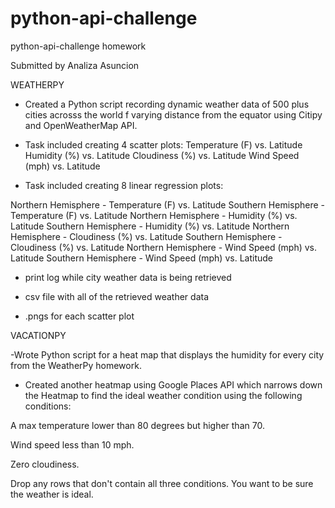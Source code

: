 # python-api-challenge
python-api-challenge homework

Submitted by Analiza Asuncion

WEATHERPY

- Created a Python script recording dynamic weather data of 500 plus cities acrosss the world f varying distance from the equator using Citipy and OpenWeatherMap API.

- Task included creating 4 scatter plots:
Temperature (F) vs. Latitude
Humidity (%) vs. Latitude
Cloudiness (%) vs. Latitude
Wind Speed (mph) vs. Latitude

- Task included creating 8 linear regression plots:

Northern Hemisphere - Temperature (F) vs. Latitude
Southern Hemisphere - Temperature (F) vs. Latitude
Northern Hemisphere - Humidity (%) vs. Latitude
Southern Hemisphere - Humidity (%) vs. Latitude
Northern Hemisphere - Cloudiness (%) vs. Latitude
Southern Hemisphere - Cloudiness (%) vs. Latitude
Northern Hemisphere - Wind Speed (mph) vs. Latitude
Southern Hemisphere - Wind Speed (mph) vs. Latitude

- print log while city weather data is being retrieved

- csv file with all of the retrieved weather data
- .pngs for each scatter plot 

VACATIONPY

-Wrote Python script for  a heat map that displays the humidity for every city from the WeatherPy homework.

- Created another heatmap using Google Places API which narrows down the Heatmap to find the ideal weather condition using the following conditions:

A max temperature lower than 80 degrees but higher than 70.

Wind speed less than 10 mph.

Zero cloudiness.

Drop any rows that don't contain all three conditions. You want to be sure the weather is ideal.
    

